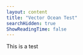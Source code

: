 ```yaml
---
layout: content
title: "Vector Ocean Test"
searchHidden: true
ShowReadingTime: false
---
```


This is a test